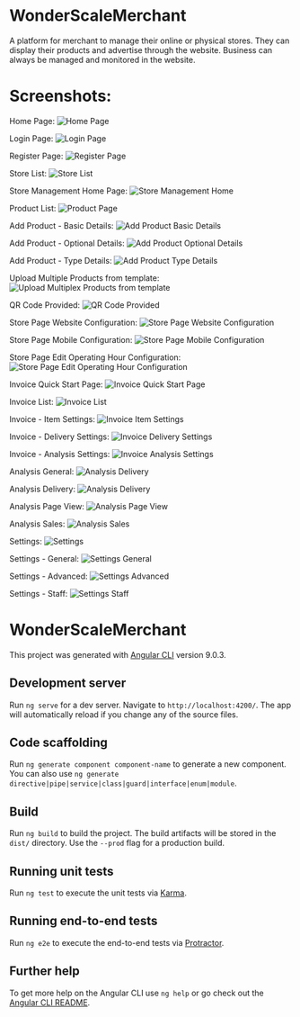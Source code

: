 # WonderScaleMerchant
A platform for merchant to manage their online or physical stores.
They can display their products and advertise through the website.
Business can always be managed and monitored in the website.

# Screenshots:
Home Page:
![Home Page](./screenshots/01_home_page.png)

Login Page:
![Login Page](./screenshots/02_login_page.png)

Register Page:
![Register Page](./screenshots/03_register_page.png)

Store List:
![Store List](./screenshots/04_store_list.png)

Store Management Home Page:
![Store Management Home](./screenshots/05_store_management_home_page.png)

Product List:
![Product Page](./screenshots/06_products.png)

Add Product - Basic Details:
![Add Product Basic Details](./screenshots/07_add_product_basic.png)

Add Product - Optional Details:
![Add Product Optional Details](./screenshots/07_add_product_optional.png)

Add Product - Type Details:
![Add Product Type Details](./screenshots/07_add_product_type.png)

Upload Multiple Products from template:
![Upload Multiplex Products from template](./screenshots/08_upload_multiple_products_by_template.png)

QR Code Provided:
![QR Code Provided](./screenshots/12_qr_code_provided.png)

Store Page Website Configuration:
![Store Page Website Configuration](./screenshots/09_store_page_01_website.png)

Store Page Mobile Configuration:
![Store Page Mobile Configuration](./screenshots/09_store_page_02_mobile.png)

Store Page Edit Operating Hour Configuration:
![Store Page Edit Operating Hour Configuration](./screenshots/09_store_page_03_edit_operatinghour.png)

Invoice Quick Start Page:
![Invoice Quick Start Page](./screenshots/13_invoice_01_quick_start_page.png)

Invoice List:
![Invoice List](./screenshots/13_invoice_02.png)

Invoice - Item Settings:
![Invoice Item Settings](./screenshots/13_invoice_03_item_settings.png)

Invoice - Delivery Settings:
![Invoice Delivery Settings](./screenshots/13_invoice_04_delivery_settings.png)

Invoice - Analysis Settings:
![Invoice Analysis Settings](./screenshots/13_invoice_05_analysis.png)

Analysis General:
![Analysis Delivery](./screenshots/10_analysis_general.png)

Analysis Delivery:
![Analysis Delivery](./screenshots/10_analysis_delivery.png)

Analysis Page View:
![Analysis Page View](./screenshots/10_analysis_pageview.png)

Analysis Sales:
![Analysis Sales](./screenshots/10_analysis_sales.png)

Settings:
![Settings](./screenshots/11_settings.png)

Settings - General:
![Settings General](./screenshots/11_settings_general.png)

Settings - Advanced:
![Settings Advanced](./screenshots/11_settings_advanced.png)

Settings - Staff:
![Settings Staff](./screenshots/11_settings_staff.png)


# WonderScaleMerchant

This project was generated with [Angular CLI](https://github.com/angular/angular-cli) version 9.0.3.

## Development server

Run `ng serve` for a dev server. Navigate to `http://localhost:4200/`. The app will automatically reload if you change any of the source files.

## Code scaffolding

Run `ng generate component component-name` to generate a new component. You can also use `ng generate directive|pipe|service|class|guard|interface|enum|module`.

## Build

Run `ng build` to build the project. The build artifacts will be stored in the `dist/` directory. Use the `--prod` flag for a production build.

## Running unit tests

Run `ng test` to execute the unit tests via [Karma](https://karma-runner.github.io).

## Running end-to-end tests

Run `ng e2e` to execute the end-to-end tests via [Protractor](http://www.protractortest.org/).

## Further help

To get more help on the Angular CLI use `ng help` or go check out the [Angular CLI README](https://github.com/angular/angular-cli/blob/master/README.md).
